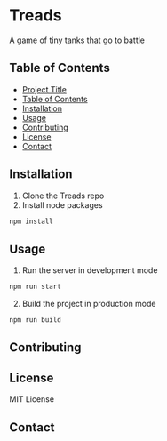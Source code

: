 # Treads

A game of tiny tanks that go to battle

## Table of Contents

- [Project Title](#project-title)
- [Table of Contents](#table-of-contents)
- [Installation](#installation)
- [Usage](#usage)
- [Contributing](#contributing)
- [License](#license)
- [Contact](#contact)

## Installation

1. Clone the Treads repo
2. Install node packages
```sh
npm install
```

## Usage
1. Run the server in development mode
```sh
npm run start
```
2. Build the project in production mode
```sh
npm run build
```

## Contributing

## License
MIT License

## Contact
